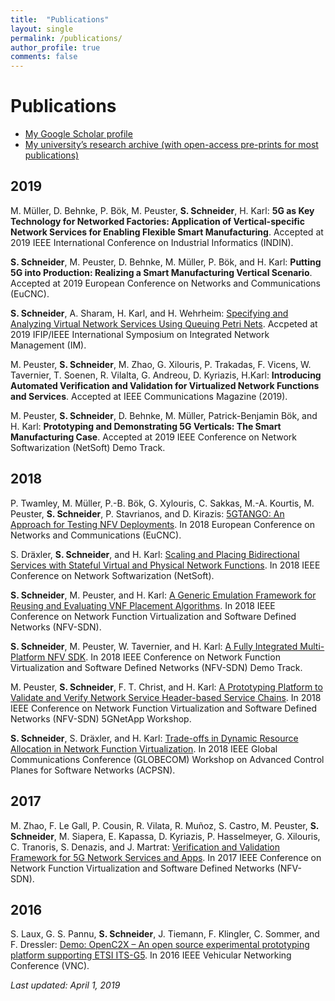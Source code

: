 ```yaml
---
title:  "Publications"
layout: single
permalink: /publications/
author_profile: true
comments: false
---
```


# Publications

- [My Google Scholar profile](https://scholar.google.com/citations?user=https://scholar.google.de/citations?user=7fimejMAAAAJ&hl=en&user=7fimejMAAAAJ)
- [My university’s research archive (with open-access pre-prints for most publications)](https://ris.uni-paderborn.de/person/stefanschneider)

## 2019

M. Müller, D. Behnke, P. Bök, M. Peuster, **S. Schneider**, H. Karl: **5G as Key Technology for Networked Factories: Application of Vertical-specific Network Services for Enabling Flexible Smart Manufacturing**. Accepted at 2019 IEEE International Conference on Industrial Informatics (INDIN).

**S. Schneider**, M. Peuster, D. Behnke, M. Müller, P. Bök, and H. Karl: **Putting 5G into Production: Realizing a Smart Manufacturing Vertical Scenario**. Accepted at 2019 European Conference on Networks and Communications (EuCNC).

**S. Schneider**, A. Sharam, H. Karl, and H. Wehrheim: [Specifying and Analyzing Virtual Network Services Using Queuing Petri Nets](https://ris.uni-paderborn.de/record/3287). Accpeted at 2019 IFIP/IEEE International Symposium on Integrated Network Management (IM).

M. Peuster, **S. Schneider**, M. Zhao, G. Xilouris, P. Trakadas, F. Vicens, W. Tavernier, T. Soenen, R. Vilalta, G. Andreou, D. Kyriazis, H.Karl: **Introducing Automated Verification and Validation for Virtualized Network Functions and Services**. Accepted at IEEE Communications Magazine (2019).

M. Peuster, **S. Schneider**, D. Behnke, M. Müller, Patrick-Benjamin Bök, and H. Karl: **Prototyping and Demonstrating 5G Verticals: The Smart Manufacturing Case**. Accepted at 2019 IEEE Conference on Network Softwarization (NetSoft) Demo Track.

## 2018

P. Twamley, M. Müller, P.-B. Bök, G. Xylouris, C. Sakkas, M.-A. Kourtis, M. Peuster, **S. Schneider**, P. Stavrianos, and D. Kirazis: [5GTANGO: An Approach for Testing NFV Deployments](https://ieeexplore.ieee.org/abstract/document/8442844/). In 2018 European Conference on Networks and Communications (EuCNC).

S. Dräxler, **S. Schneider**, and H. Karl: [Scaling and Placing Bidirectional Services with Stateful Virtual and Physical Network Functions](https://ieeexplore.ieee.org/document/8459915/). In 2018 IEEE Conference on Network Softwarization (NetSoft).

**S. Schneider**, M. Peuster, and H. Karl: [A Generic Emulation Framework for Reusing and Evaluating VNF Placement Algorithms](https://ris.uni-paderborn.de/record/6972). In 2018 IEEE Conference on Network Function Virtualization and Software Defined Networks (NFV-SDN).

**S. Schneider**, M. Peuster, W. Tavernier, and H. Karl: [A Fully Integrated Multi-Platform NFV SDK](https://ris.uni-paderborn.de/record/6974). In 2018 IEEE Conference on Network Function Virtualization and Software Defined Networks (NFV-SDN) Demo Track.

M. Peuster, **S. Schneider**, F. T. Christ, and H. Karl: [A Prototyping Platform to Validate and Verify Network Service Header-based Service Chains](https://ris.uni-paderborn.de/record/6483). In 2018 IEEE Conference on Network Function Virtualization and Software Defined Networks (NFV-SDN) 5GNetApp Workshop.

**S. Schneider**, S. Dräxler, and H. Karl: [Trade-offs in Dynamic Resource Allocation in Network Function Virtualization](https://ris.uni-paderborn.de/record/6970). In 2018 IEEE Global Communications Conference (GLOBECOM) Workshop on Advanced Control Planes for Software Networks (ACPSN).

## 2017

M. Zhao, F. Le Gall, P. Cousin, R. Vilata, R. Muñoz, S. Castro, M. Peuster, **S. Schneider**, M. Siapera, E. Kapassa, D. Kyriazis, P. Hasselmeyer, G. Xilouris, C. Tranoris, S. Denazis, and J. Martrat: [Verification and Validation Framework for 5G Network Services and Apps](http://ieeexplore.ieee.org/document/8169878/). In 2017 IEEE Conference on Network Function Virtualization and Software Defined Networks (NFV-SDN). 

## 2016

S. Laux, G. S. Pannu, **S. Schneider**, J. Tiemann, F. Klingler, C. Sommer, and F. Dressler: [Demo: OpenC2X – An open source experimental prototyping platform supporting ETSI ITS-G5](http://ieeexplore.ieee.org/abstract/document/7835955/). In 2016 IEEE Vehicular Networking Conference (VNC).



*Last updated: April 1, 2019*
